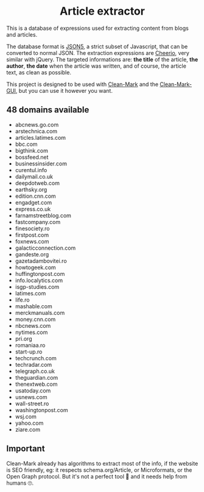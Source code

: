 <h1 align="center">
  Article extractor
  <br>
</h1>

This is a database of expressions used for extracting content from blogs and articles.

The database format is [JSON5](http://json5.org), a strict subset of Javascript, that can be converted to normal JSON.
The extraction expressions are [Cheerio](https://cheerio.js.org), very similar with jQuery.
The targeted informations are: **the title** of the article, **the author**, **the date** when the article was written, and of course, the article text, as clean as possible.

This project is designed to be used with [Clean-Mark](https://github.com/croqaz/clean-mark) and the [Clean-Mark-GUI](https://github.com/croqaz/clean-mark-gui), but you can use it however you want.

<div id="marker" markdown="1">

## 48 domains available

* abcnews.go.com
* arstechnica.com
* articles.latimes.com
* bbc.com
* bigthink.com
* bossfeed.net
* businessinsider.com
* curentul.info
* dailymail.co.uk
* deepdotweb.com
* earthsky.org
* edition.cnn.com
* engadget.com
* express.co.uk
* farnamstreetblog.com
* fastcompany.com
* finesociety.ro
* firstpost.com
* foxnews.com
* galacticconnection.com
* gandeste.org
* gazetadambovitei.ro
* howtogeek.com
* huffingtonpost.com
* info.localytics.com
* isgp-studies.com
* latimes.com
* life.ro
* mashable.com
* merckmanuals.com
* money.cnn.com
* nbcnews.com
* nytimes.com
* pri.org
* romaniaa.ro
* start-up.ro
* techcrunch.com
* techradar.com
* telegraph.co.uk
* theguardian.com
* thenextweb.com
* usatoday.com
* usnews.com
* wall-street.ro
* washingtonpost.com
* wsj.com
* yahoo.com
* ziare.com

</div>

## Important

Clean-Mark already has algorithms to extract most of the info, if the website is SEO friendly, eg: it respects schema.org/Article, or Microformats, or the Open Graph protocol.
But it's not a perfect tool 🤖  and it needs help from humans 🙄.
